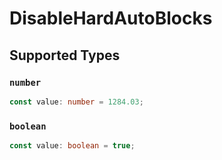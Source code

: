# DisableHardAutoBlocks


## Supported Types

### `number`

```typescript
const value: number = 1284.03;
```

### `boolean`

```typescript
const value: boolean = true;
```

